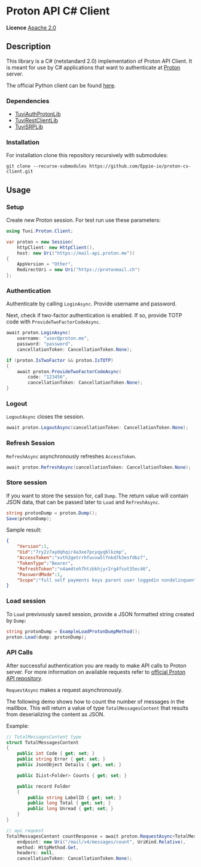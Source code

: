 # Proton API C# Client

**Licence** [Apache 2.0](https://www.apache.org/licenses/LICENSE-2.0)

## Description

This library is a C# (netstandard 2.0) implementation of Proton API Client. It is meant for use by C# applications that want to authenticate at [Proton](https://proton.me/) server.

The official Python client can be found [here](https://github.com/ProtonMail/proton-python-client).

### Dependencies

- [TuviAuthProtonLib](https://github.com/Eppie-io/TuviAuthProtonLib)
- [TuviRestClientLib](https://github.com/Eppie-io/TuviRestClientLib)
- [TuviSRPLib](https://github.com/Eppie-io/TuviSRPLib)

### Installation

For installation clone this repository recursively with submodules:

```shell
git clone --recurse-submodules https://github.com/Eppie-io/proton-cs-client.git
```

## Usage

### Setup

Create new Proton session. For test run use these parameters:

```C#
using Tuvi.Proton.Client;

var proton = new Session(
    httpClient: new HttpClient(),
    host: new Uri("https://mail-api.proton.me"))
{
    AppVersion = "Other", 
    RedirectUri = new Uri("https://protonmail.ch")
};
```

### Authentication

Authenticate by calling `LoginAsync`. Provide username and password.

Next, check if two-factor authentication is enabled. If so, provide TOTP code with `ProvideTwoFactorCodeAsync`.

```C#
await proton.LoginAsync(
    username: "user@proton.me",
    password: "password",
    cancellationToken: CancellationToken.None);

if (proton.IsTwoFactor && proton.IsTOTP)
{
    await proton.ProvideTwoFactorCodeAsync(
        code: "123456", 
        cancellationToken: CancellationToken.None);
}
```

### Logout

`LogoutAsync` closes the session.

```C#
await proton.LogoutAsync(cancellationToken: CancellationToken.None);
```

### Refresh Session

`RefreshAsync` asynchronously refreshes `AccessToken`.

```C#
await proton.RefreshAsync(cancellationToken: CancellationToken.None);
```

### Store session

 If you want to store the session for, call `Dump`. The return value will contain JSON data, that can be passed later to `Load` and `RefreshAsync`.

```C#
string protonDump = proton.Dump();
Save(protonDump);
```

Sample result:

```Json
{
    "Version":1, 
    "Uid":"7ry2z7aydqhqir4a3xe7pcyqyqblkzmp",
    "AccessToken":"xvth2getrrhfuvvw5lfnkd7k3esfdbz7",
    "TokenType":"Bearer",
    "RefreshToken":"n4am4teh7htzbkhjyr2rg4fsut35ec46",
    "PasswordMode":1,
    "Scope":"full self payments keys parent user loggedin nondelinquent mail vpn calendar drive pass verified"
}
```

### Load session

To `Load` previvously saved session, provide a JSON formatted string created by `Dump`:

```C#
string protonDump = ExampleLoadProtonDumpMethod();
proton.Load(dump: protonDump);
```

### API Calls

After successful authentication you are ready to make API calls to Proton server. For more information on available requests refer to [official Proton API repository](https://github.com/ProtonMail/go-proton-api).

`RequestAsync` makes a request asynchronously.

The following demo shows how to count the number of messages in the maillbox. This will return a value of type `TotalMessagesContent` that results from deserializing the content as JSON.

Example:

```C#
// TotalMessagesContent type
struct TotalMessagesContent
{
    public int Code { get; set; } 
    public string Error { get; set; } 
    public JsonObject Details { get; set; } 

    public IList<Folder> Counts { get; set; } 

    public record Folder
    {
        public string LabelID { get; set; } 
        public long Total { get; set; } 
        public long Unread { get; set; }
    }
}

// api request
TotalMessagesContent countResponse = await proton.RequestAsync<TotalMessagesContent>(
    endpoint: new Uri("/mail/v4/messages/count", UriKind.Relative),
    method: HttpMethod.Get,
    headers: null,
    cancellationToken: CancellationToken.None);
```
